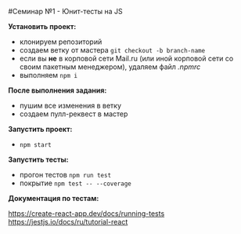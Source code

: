 #Семинар №1 - Юнит-тесты на JS

**Установить проект:**

- клонируем репозиторий
- создаем ветку от мастера `git checkout -b branch-name`
- если вы **не** в корповой сети Mail.ru
(или иной корповой сети со своим пакетным менеджером),
удаляем файл _.npmrc_
- выполняем `npm i`

**После выполнения задания:**

- пушим все изменения в ветку
- создаем пулл-реквест в мастер

**Запустить проект:**

- `npm start`

**Запустить тесты:**

- прогон тестов `npm run test`
- покрытие `npm test -- --coverage`

**Документация по тестам:**

https://create-react-app.dev/docs/running-tests
https://jestjs.io/docs/ru/tutorial-react

